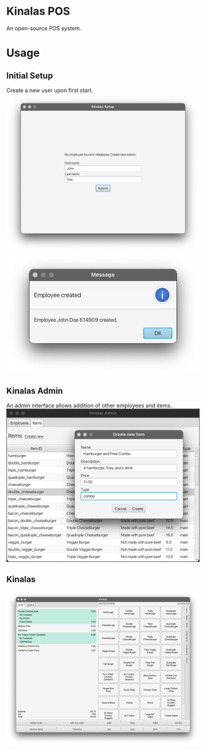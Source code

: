 # Kinalas POS
An open-source POS system.

# Usage

## Initial Setup
Create a new user upon first start.
![initial setup](screenshots/initialSetup.png)
![initial setup](screenshots/employeeCreated.png)

## Kinalas Admin
An admin interface allows addition of other employees and items.
![admin](screenshots/Admin.png)

## Kinalas
![kinalas](screenshots/Kinalas.png)
